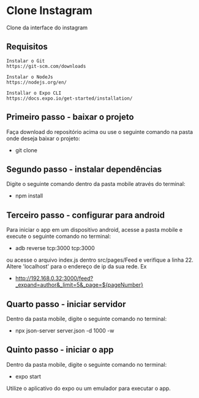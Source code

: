 # Clone Instagram
 Clone da interface do instagram

## Requisitos
    Instalar o Git
    https://git-scm.com/downloads

    Instalar o NodeJs
    https://nodejs.org/en/

    Installar o Expo CLI
    https://docs.expo.io/get-started/installation/

## Primeiro passo - baixar o projeto
Faça download do repositório acima ou use o seguinte comando na pasta onde deseja baixar o projeto:
 - git clone 

## Segundo passo - instalar dependências
Digite o seguinte comando dentro da pasta mobile através do terminal:
 - npm install

## Terceiro passo - configurar para android
Para iniciar o app em um dispositivo android, acesse a pasta mobile e execute o seguinte comando no terminal:
 - adb reverse tcp:3000 tcp:3000

ou acesse o arquivo index.js dentro src/pages/Feed e verifique a linha 22. Altere 'localhost' para o endereço de ip da sua rede. Ex
 - http://192.168.0.32:3000/feed?_expand=author&_limit=5&_page=${pageNumber}

## Quarto passo - iniciar servidor
Dentro da pasta mobile, digite o seguinte comando no terminal: 
 - npx json-server server.json -d 1000 -w

## Quinto passo - iniciar o app
Dentro da pasta mobile, digite o seguinte comando no terminal: 
 - expo start

Utilize o aplicativo do expo ou um emulador para executar o app.